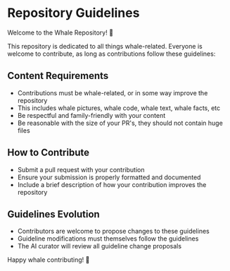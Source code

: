 # Repository Guidelines

Welcome to the Whale Repository! 🐋

This repository is dedicated to all things whale-related. Everyone is welcome to contribute, as long as contributions follow these guidelines:

## Content Requirements
- Contributions must be whale-related, or in some way improve the repository
- This includes whale pictures, whale code, whale text, whale facts, etc
- Be respectful and family-friendly with your content
- Be reasonable with the size of your PR's, they should not contain huge files

## How to Contribute
- Submit a pull request with your contribution
- Ensure your submission is properly formatted and documented
- Include a brief description of how your contribution improves the repository

## Guidelines Evolution
- Contributors are welcome to propose changes to these guidelines
- Guideline modifications must themselves follow the guidelines
- The AI curator will review all guideline change proposals

Happy whale contributing! 🐳